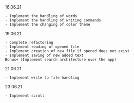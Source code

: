 16.06.21

```
- Implement the handling of words
- Implement the handling of writing commands
- Implement the changing of color theme
```

19.06.21

```
- Complete refactoring
- Implement reading of opened file
- Implement creation of new file if opened does not exist
- Implement saving of new added text
Bonus+ (Implement search architecture over the app)
```

21.06.21

```
- Implement write to file handling
```

23.06.21

```
- Implement scroll 
```
